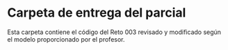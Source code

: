 # Carpeta de entrega del parcial

Esta carpeta contiene el código del Reto 003 revisado y modificado según el modelo proporcionado por el profesor.
